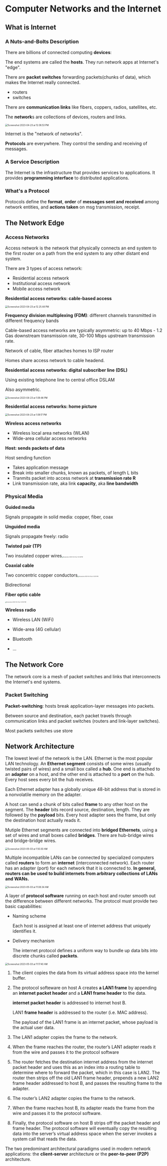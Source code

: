 # Computer Networks and the Internet

## What is Internet

### A Nuts-and-Bolts Description

There are billions of connected computing **devices**:

The end systems are called the **hosts**. They run network apps at Internet's "edge".

There are **packet switches** forwarding packets(chunks of data), which makes the Internet really connected. 

* routers
* switches

 There are **communication links** like fibers, coppers, radios, satellites, etc.

The **network**s are collections of devices, routers and links.

<img src="https://p.ipic.vip/3n6xef.png" alt="Screenshot 2023-04-23 at 12.06.53 PM" style="zoom:50%;" />

Internet is the "network of networks".

**Protocols** are everywhere. They control the sending and receiving of messages.

### A Service Description

 The Internet is the infrastructure that provides services to applications. It provides **programming interface** to distributed applications.

### What's a Protocol

Protocols define the **format**, **order** of **messages sent and received** among network entities, and **actions taken** on msg transmission, receipt.

## The Network Edge

### Access Networks

Access network is the network that physically connects an end system to the first router on a path from the end system to any other distant end system.

There are 3 types of access network:

* Residential access network
* Institutional access network
* Mobile access network

**Residential access networks: cable-based access**

<img src="https://p.ipic.vip/38gpyq.png" alt="Screenshot 2023-04-23 at 12.25.44 PM" style="zoom:50%;" />

**Frequency division multiplexing (FDM)**: different channels transmitted in different frequency bands

Cable-based access networks are typically asymmetric: up to 40 Mbps - 1.2 Gas downstream transmission rate, 30-100 Mbps upstream transmission rate.

Network of cable, fiber attaches homes to ISP router

Homes share access network to cable headend.

**Residential access networks: digital subscriber line (DSL)**

Using existing telephone line to central office DSLAM

Also asymmetric. 

<img src="https://p.ipic.vip/de57nh.png" alt="Screenshot 2023-04-23 at 1.09.46 PM" style="zoom:50%;" />

**Residential access networks: home picture**

<img src="https://p.ipic.vip/f2tgua.png" alt="Screenshot 2023-04-23 at 1.09.17 PM" style="zoom:50%;" />

**Wireless access networks**

* Wireless local area networks (WLAN)
* Wide-area cellular access networks

**Host: sends packets of data**

Host sending function

* Takes application message
* Break into smaller chunks, known as packets, of length L bits
* Tranmits packet into access network at **transmission rate R**
* Link transmission rate, aka link **capacity**, aka **line bandwidth**

### Physical Media

**Guided media**

Signals propagate in solid media: copper, fiber, coax

**Unguided media**

Signals propagate freely: radio

**Twisted pair (TP)**

Two insulated copper wires<img src="https://p.ipic.vip/epem0d.png" alt="Screenshot 2023-04-23 at 1.20.36 PM" style="zoom:25%;" />

**Coaxial cable**

Two concentric copper conductors<img src="https://p.ipic.vip/dytkhp.png" alt="Screenshot 2023-04-23 at 1.22.15 PM" style="zoom:25%;" />

Bidirectional

**Fiber optic cable**

<img src="https://p.ipic.vip/huzhk1.png" alt="Screenshot 2023-04-23 at 1.23.14 PM" style="zoom:25%;" />

**Wireless radio**

* Wireless LAN (WiFi)

* Wide-area (4G cellular)
* Bluetooth
* ...

## The Network Core

The network core is a mesh of packet switches and links that interconnects the Internet's end systems.

### Packet Switching

**Packet-switching**: hosts break application-layer messages into packets.

Between source and destination, each packet travels through communication links and packet switches (routers and link-layer switches). 

Most packets switches use store

## Network Architecture

The lowest level of the network is the LAN. Ethernet is the most popular LAN technology. An **Ethernet segment** consists of some wires (usually twisted pairs of wires) and a small box called a **hub**. One end is attached to an **adapter** on a host, and the other end is attached to a **port** on the hub. Every host sees every bit the hub receives.

Each Ethernet adapter has a globally unique 48-bit address that is stored in a nonvolatile memory on the adapter.

A host can send a chunk of bits called **frame** to any other host on the segment. The **header** bits record source, destination, length. They are followed by the **payload** bits. Every host adapter sees the frame, but only the destination host actually reads it.

Mutiple Ethernet segments are connected into **bridged Ethernets**, using a set of wires and small boxes called **bridges**. There are hub-bridge wires and bridge-bridge wires. 

<img src="https://p.ipic.vip/dq2bw4.png" alt="Screenshot 2023-05-03 at 1.50.30 AM" style="zoom:50%;" />

Multiple incompatible LANs can be connected by specialized computers called **routers** to form an **internet** (interconnected network). Each router has an adapter (port) for each network that it is connected to. **In general, routers can be used to build internets from arbitrary collections of LANs and WANs.**

<img src="https://p.ipic.vip/trtw42.png" alt="Screenshot 2023-05-03 at 11.08.34 AM" style="zoom:50%;" />

A layer of **protocol software** running on each host and router smooth out the difference between different networks. The protocol must provide two basic capabilities:

* Naming scheme

  Each host is assigned at least one of internet address that uniquely identifies it.

* Delivery mechanism

  The internet protocol defines a uniform way to bundle up data bits into discrete chunks called **packets**.

<img src="https://p.ipic.vip/ha5o1u.png" alt="Screenshot 2023-05-03 at 11.17.40 AM" style="zoom:50%;" />

1. The client copies the data from its virtual address space into the kernel buffer.

2. The protocol softeware on host A creates **a LAN1 frame** by appending an **internet packet header** and a **LAN1 frame header** to the data.

   **internet packet header** is addressed to internet host B.

   LAN1 **frame header** is addressed to the router (i.e. MAC address).

   The payload of the LAN1 frame is an internet packet, whose payload is the actual user data.

3. The LAN1 adapter copies the frame to the network.

4. When the frame reaches the router, the router’s LAN1 adapter reads it from the wire and passes it to the protocol software

5. The router fetches the destination internet address from the internet packet header and uses this as an index into a routing table to determine where to forward the packet, which in this case is LAN2. The router then strips off the old LAN1 frame header, prepends a new LAN2 frame header addressed to host B, and passes the resulting frame to the adapter.

6. The router’s LAN2 adapter copies the frame to the network.

7. When the frame reaches host B, its adapter reads the frame from the wire and passes it to the protocol software.

8. Finally, the protocol software on host B strips off the packet header and frame header. The protocol software will eventually copy the resulting data into the server’s virtual address space when the server invokes a system call that reads the data.

The two predominant architectural paradigms used in modern network applications: the **client-server** architecture or the **peer-to-peer (P2P)** architecture.
